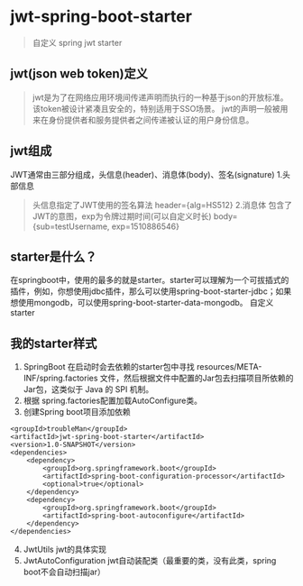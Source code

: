 # jwt-spring-boot-starter
> 自定义 spring jwt starter
## jwt(json web token)定义
>jwt是为了在网络应用环境间传递声明而执行的一种基于json的开放标准。该token被设计紧凑且安全的，特别适用于SSO场景。
jwt的声明一般被用来在身份提供者和服务提供者之间传递被认证的用户身份信息。

## jwt组成
JWT通常由三部分组成，头信息(header)、消息体(body)、签名(signature)
1.头部信息
> 头信息指定了JWT使用的签名算法
header={alg=HS512}
2.消息体
> 包含了JWT的意图，exp为令牌过期时间(可以自定义时长)
body={sub=testUsername, exp=1510886546}
## starter是什么？
在springboot中，使用的最多的就是starter。starter可以理解为一个可拔插式的插件，例如，你想使用jdbc插件，那么可以使用spring-boot-starter-jdbc；如果想使用mongodb，可以使用spring-boot-starter-data-mongodb。 自定义starter
## 我的starter样式
1. SpringBoot 在启动时会去依赖的starter包中寻找 resources/META-INF/spring.factories 文件，然后根据文件中配置的Jar包去扫描项目所依赖的Jar包，这类似于 Java 的 SPI 机制。
2. 根据 spring.factories配置加载AutoConfigure类。
3. 创建Spring boot项目添加依赖
```
<groupId>troubleMan</groupId>
<artifactId>jwt-spring-boot-starter</artifactId>
<version>1.0-SNAPSHOT</version>
<dependencies>
    <dependency>
        <groupId>org.springframework.boot</groupId>
        <artifactId>spring-boot-configuration-processor</artifactId>
        <optional>true</optional>
    </dependency>
    <dependency>
        <groupId>org.springframework.boot</groupId>
        <artifactId>spring-boot-autoconfigure</artifactId>
    </dependency>
</dependencies>

```
4. JwtUtils
 jwt的具体实现
5. JwtAutoConfiguration
 jwt自动装配类（最重要的类，没有此类，spring boot不会自动扫描jar）

